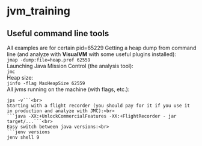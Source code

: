 # jvm_training
## Useful command line tools
All examples are for certain pid=65229
Getting a heap dump from command line (and analyze with <b>VisualVM</b> with some useful plugins installed):<br>
```jmap -dump:file=heap.prof 62559 ```<br>
Launching Java Mission Control (the analysis tool):<br>
```jmc```<br>
Heap size:<br>
```jinfo -flag MaxHeapSize 62559```<br>
All jvms running on the machine (with flags, etc.):<br>
```jps
jps -v```<br>
Starting with a flight recorder (you should pay for it if you use it in production and analyze with JMC):<br>
```java -XX:+UnlockCommercialFeatures -XX:+FlightRecorder - jar target/...```<br>
Easy switch between java versions:<br>
```jenv versions
jenv shell 9
```
